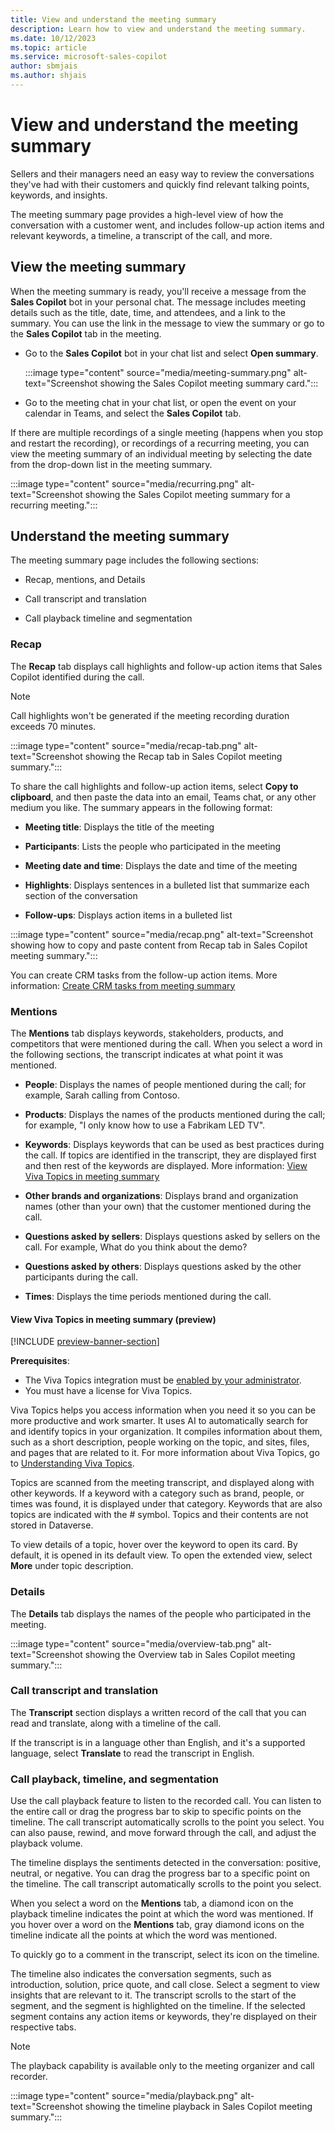 ```yaml
---
title: View and understand the meeting summary
description: Learn how to view and understand the meeting summary.
ms.date: 10/12/2023
ms.topic: article
ms.service: microsoft-sales-copilot
author: sbmjais
ms.author: shjais
---
```


# View and understand the meeting summary

Sellers and their managers need an easy way to review the conversations they've had with their customers and quickly find relevant talking points, keywords, and insights.

The meeting summary page provides a high-level view of how the conversation with a customer went, and includes follow-up action items and relevant keywords, a timeline, a transcript of the call, and more.

## View the meeting summary

When the meeting summary is ready, you'll receive a message from the **Sales Copilot** bot in your personal chat. The message includes meeting details such as the title, date, time, and attendees, and a link to the summary. You can use the link in the message to view the summary or go to the **Sales Copilot** tab in the meeting.

- Go to the **Sales Copilot** bot in your chat list and select **Open summary**.

  :::image type="content" source="media/meeting-summary.png" alt-text="Screenshot showing the Sales Copilot meeting summary card.":::

- Go to the meeting chat in your chat list, or open the event on your calendar in Teams, and select the **Sales Copilot** tab.

If there are multiple recordings of a single meeting (happens when you stop and restart the recording), or recordings of a recurring meeting, you can view the meeting summary of an individual meeting by selecting the date from the drop-down list in the meeting summary.

:::image type="content" source="media/recurring.png" alt-text="Screenshot showing the Sales Copilot meeting summary for a recurring meeting.":::

## Understand the meeting summary

The meeting summary page includes the following sections:

- Recap, mentions, and Details

- Call transcript and translation

- Call playback timeline and segmentation

### Recap

The **Recap** tab displays call highlights and follow-up action items that Sales Copilot identified during the call.

> [!NOTE]
> Call highlights won't be generated if the meeting recording duration exceeds 70 minutes.

:::image type="content" source="media/recap-tab.png" alt-text="Screenshot showing the Recap tab in Sales Copilot meeting summary.":::

To share the call highlights and follow-up action items, select **Copy to clipboard**, and then paste the data into an email, Teams chat, or any other medium you like. The summary appears in the following format:

- **Meeting title**: Displays the title of the meeting

- **Participants**: Lists the people who participated in the meeting

- **Meeting date and time**: Displays the date and time of the meeting

- **Highlights**: Displays sentences in a bulleted list that summarize each section of the conversation

- **Follow-ups**: Displays action items in a bulleted list

:::image type="content" source="media/recap.png" alt-text="Screenshot showing how to copy and paste content from Recap tab in Sales Copilot meeting summary.":::

You can create CRM tasks from the follow-up action items. More information: [Create CRM tasks from meeting summary](create-crm-tasks-meeting-summary.md)

### Mentions

The **Mentions** tab displays keywords, stakeholders, products, and competitors that were mentioned during the call. When you select a word in the following sections, the transcript indicates at what point it was mentioned.

- **People**: Displays the names of people mentioned during the call; for example, Sarah calling from Contoso.

- **Products**: Displays the names of the products mentioned during the call; for example, "I only know how to use a Fabrikam LED TV".

- **Keywords**: Displays keywords that can be used as best practices during the call. If topics are identified in the transcript, they are displayed first and then rest of the keywords are displayed. More information: [View Viva Topics in meeting summary](#view-viva-topics-in-meeting-summary-preview)

- **Other brands and organizations**: Displays brand and organization names (other than your own) that the customer mentioned during the call.

- **Questions asked by sellers**: Displays questions asked by sellers on the call. For example, What do you think about the demo?

- **Questions asked by others**: Displays questions asked by the other participants during the call.

- **Times**: Displays the time periods mentioned during the call.

#### View Viva Topics in meeting summary (preview)

[!INCLUDE [preview-banner-section](includes/preview-banner-section.md)]

**Prerequisites**: 

- The Viva Topics integration must be [enabled by your administrator](use-extensions.md#integrate-with-viva-topics). 
- You must have a license for Viva Topics.

Viva Topics helps you access information when you need it so you can be more productive and work smarter. It uses AI to automatically search for and identify topics in your organization. It compiles information about them, such as a short description, people working on the topic, and sites, files, and pages that are related to it. For more information about Viva Topics, go to [Understanding Viva Topics](https://support.microsoft.com/office/understanding-viva-topics-5bef3020-2679-4045-81cb-bcbc37218332).

Topics are scanned from the meeting transcript, and displayed along with other keywords. If a keyword with a category such as brand, people, or times was found, it is displayed under that category. Keywords that are also topics are indicated with the # symbol. Topics and their contents are not stored in Dataverse.

To view details of a topic, hover over the keyword to open its card. By default, it is opened in its default view. To open the extended view, select **More** under topic description.



### Details

The **Details** tab displays the names of the people who participated in the meeting.

:::image type="content" source="media/overview-tab.png" alt-text="Screenshot showing the Overview tab in Sales Copilot meeting summary.":::

### Call transcript and translation

The **Transcript** section displays a written record of the call that you can read and translate, along with a timeline of the call.

If the transcript is in a language other than English, and it's a supported language, select **Translate** to read the transcript in English.

### Call playback, timeline, and segmentation

Use the call playback feature to listen to the recorded call. You can listen to the entire call or drag the progress bar to skip to specific points on the timeline. The call transcript automatically scrolls to the point you select. You can also pause, rewind, and move forward through the call, and adjust the playback volume.

The timeline displays the sentiments detected in the conversation: positive, neutral, or negative. You can drag the progress bar to a specific point on the timeline. The call transcript automatically scrolls to the point you select.

When you select a word on the **Mentions** tab, a diamond icon on the playback timeline indicates the point at which the word was mentioned. If you hover over a word on the **Mentions** tab, gray diamond icons on the timeline indicate all the points at which the word was mentioned.

To quickly go to a comment in the transcript, select its icon on the timeline.

The timeline also indicates the conversation segments, such as introduction, solution, price quote, and call close. Select a segment to view insights that are relevant to it. The transcript scrolls to the start of the segment, and the segment is highlighted on the timeline. If the selected segment contains any action items or keywords, they're displayed on their respective tabs.

> [!NOTE]
> The playback capability is available only to the meeting organizer and call recorder.

:::image type="content" source="media/playback.png" alt-text="Screenshot showing the timeline playback in Sales Copilot meeting summary.":::
